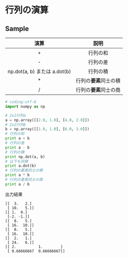 # 行列の演算

## Sample

|演算|説明|
|:-:|:-:|
|+|行列の和|
|-|行列の差|
|np.dot(a, b) または a.dot(b)|行列の積|
|*|行列の**要素**同士の積|
|/|行列の**要素**同士の商|

```python
# coding:utf-8
import numpy as np

# 2x2行列a
a = np.array([[2.0, 1.0], [4.0, 2.0]])
# 2x2行列b
b = np.array([[1.0, 1.0], [6.0, 3.0]])
# 行列の和
print a + b
# 行列の差
print a - b
# 行列の積
print np.dot(a, b)
# 以下も同様
print a.dot(b)
# 行列の要素同士の積
print a * b
# 行列の要素同士の商
print a / b
```

出力結果

```shell
[[  3.   2.]
 [ 10.   5.]]
[[ 1.  0.]
 [-2. -1.]]
[[  8.   5.]
 [ 16.  10.]]
[[  8.   5.]
 [ 16.  10.]]
[[  2.   1.]
 [ 24.   6.]]
[[ 2.          1.        ]
 [ 0.66666667  0.66666667]]
```

